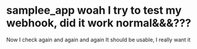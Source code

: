 # samplee_app woah I try to test my webhook, did it work normal&&&???
Now I check again and again
and again
It should be usable, I really want it
